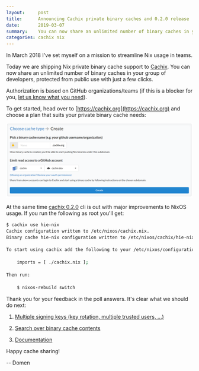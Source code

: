 ```yaml
---
layout:     post
title:      Announcing Cachix private binary caches and 0.2.0 release
date:       2019-03-07
summary:    You can now share an unlimited number of binary caches in your group of developers, protected from public use with just a few clicks.
categories: cachix nix
---
```


In March 2018 I've set myself on a mission to streamline Nix usage in teams.

Today we are shipping Nix private binary cache support to [Cachix](https://cachix.org).
You can now share an unlimited number of binary caches in your group of developers,
protected from public use with just a few clicks.

Authorization is based on GitHub organizations/teams (if this is a blocker for you,
[let us know what you need](https://github.com/cachix/cachix/issues/181)).

To get started, head over to [https://cachix.org](https://cachix.org) and choose a plan that suits your
private binary cache needs:

![Create Nix private binary cache](/images/cachix-nix-create-private-cache.png)

At the same time [cachix 0.2.0](https://github.com/cachix/cachix/blob/master/cachix/CHANGELOG.md#020---2019-03-04)
cli is out with major improvements to NixOS usage.
If you run the following as root you'll get:

```bash
$ cachix use hie-nix
Cachix configuration written to /etc/nixos/cachix.nix.
Binary cache hie-nix configuration written to /etc/nixos/cachix/hie-nix.nix.

To start using cachix add the following to your /etc/nixos/configuration.nix:

    imports = [ ./cachix.nix ];

Then run:

    $ nixos-rebuild switch
```

Thank you for your feedback in the poll answers. It's clear what we should do next:

1. [Multiple signing keys (key rotation, multiple trusted users, ...)](https://github.com/cachix/cachix/issues/146)

2. [Search over binary cache contents](https://github.com/cachix/cachix/issues/182)

3. [Documentation](https://github.com/cachix/cachix/issues/19)

Happy cache sharing!

-- Domen
